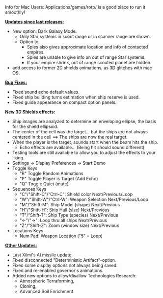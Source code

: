 Info for Mac Users: Applications/games/rotp/ is a good place to run it smoothly!

<b><ins>Updates since last releases:</ins></b>
- New option: Dark Galaxy Mode.
  - Only Star systems in scout range or in scanner range are shown.
  - Option to:
	- Spies also gives approximate location and info of contacted empires.
	- Spies are unable to give info on out of range Star systems.
	- If your empire shrink, out of range scouted planet are hidden.
- add access to former 2D shields animations, as 3D glitches with mac OS.

<b><ins>Bug Fixes:</ins></b>
- Fixed sound echo default values.
- Fixed ship building turns estimation when ship reserve is used.
- Fixed guide appearance on compact option panels.


<b><ins>New 3D Shields effects:</ins></b>
- Ship images are analyzed to determine an enveloping ellipse, the basis for the shield ellipsoid.
- The center of the cell was the target... but the ships are not always centered in the cell ==> The ships are now the real target.
- When the player is the target, sounds start when the beam hits the ship.
  - Echo effects are available... (Being hit should sound different)
- Testing tools are still available to allow you to adjust the effects to your liking.
 - Settings -> Display Preferences -> Start Demo
 - Toggle Keys
   - "R" Toggle Random Animations
   - "P" Toggle Player is Target (Add Echo)
   - "Q" Toggle Quiet (mute)
  - Sequences Keys
    - "C"/"Shift-C"/"Ctrl-C": Shield color Next/Previous/Loop
    - "W"/"Shift-W"/"Ctrl-W": Weapon Selection Next/Previous/Loop
    - "M"/"Shift-M": Ship Model (shape) Next/Previous
    - "H"/"Shift-H": Ship Hull (size) Next/Previous
    - "T"/"Shift-T": Ship Type (species) Next/Previous
    - "<-"/"->": Loop thru all ships Next/Previous
    - "Z"/"Shift-Z": Zoom (window size) Next/Previous
  - Locations Keys
    - Num Pad: Weapon Location ("5" = Loop)

<b><ins>Other Updates:</ins></b>
- Last Xilmi's AI missile update.
- Fixed disconnected "Deterministic Artifact"-option.
- Fixed some display options not always being saved.
- Fixed and re-enabled governor's animations.
- Added new options to allow/disallow Technologies Research:
  - Atmospheric Terraforming,
  - Cloning,
  - Advanced Soil Enrichment.
